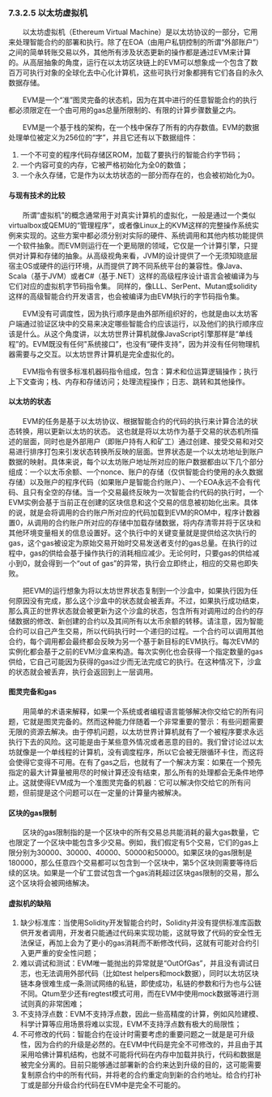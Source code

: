 ### 7.3.2.5 以太坊虚拟机
&emsp;&emsp;以太坊虚拟机（Ethereum Virtual Machine）是以太坊协议的一部分，它用来处理智能合约的部署和执行。除了在EOA（由用户私钥控制的所谓“外部账户”）之间的简单转账交易以外，其他所有涉及状态更新的操作都是通过EVM来计算的。从高层抽象的角度，运行在以太坊区块链上的EVM可以想象成一个包含了数百万可执行对象的全球化去中心化计算机，这些可执行对象都拥有它们各自的永久数据存储。

&emsp;&emsp;EVM是一个“准”图灵完备的状态机，因为在其中进行的任意智能合约的执行都必须限定在一个由可用的gas总量所限制的、有限的计算步骤数量之内。

&emsp;&emsp;EVM是一个基于栈的架构，在一个栈中保存了所有的内存数值。EVM的数据处理单位被定义为256位的“字”，并且它还有以下数据组件：
1. 一个不可变的程序代码存储区ROM，加载了要执行的智能合约字节码；
2. 一个内容可变的内存，它被严格初始化为全0的数值；
3. 一个永久存储，它是作为以太坊状态的一部分而存在的，也会被初始化为0。

#### 与现有技术的比较
&emsp;&emsp;所谓“虚拟机”的概念通常用于对真实计算机的虚拟化，一般是通过一个类似virtualbox或QEMU的“管理程序”，或者像Linux上的KVM这样的完整操作系统实例来实现的。这些方案中都必须分别对实际的硬件、系统调用和其他内核功能提供一个软件抽象。而EVM则运行在一个更局限的领域，它仅是一个计算引擎，只提供对计算和存储的抽象。从高级视角来看，JVM的设计提供了一个无须知晓底层宿主OS或硬件的运行环境，从而提供了跨不同系统平台的兼容性。像Java、Scala（基于JVM）或者C#（基于.NET）这样的高级程序设计语言会被编译为与它们对应的虚拟机字节码指令集。 同样的，像LLL、SerPent、Mutan或solidity这样的高级智能合约开发语言，也会被编译为由EVM执行的字节码指令集。

&emsp;&emsp;EVM没有可调度性，因为执行顺序是由外部所组织好的，也就是由以太坊客户端通过验证区块中的交易来决定哪些智能合约应该运行，以及他们的执行顺序应该是什么。从这个角度讲，以太坊世界计算机就像JavaScript引擎那样是“单线程”的。EVM既没有任何"系统接口”，也没有“硬件支持”，因为并没有任何物理机器需要与之交互。以太坊世界计算机是完全虚拟化的。

&emsp;&emsp;EVM指令有很多标准机器码指令组成，包含：算术和位运算逻辑操作；执行上下文查询；栈、内存和存储访问；处理流程操作；日志、跳转和其他操作。

#### 以太坊的状态
&emsp;&emsp;EVM的任务是基于以太坊协议、根据智能合约的代码的执行来计算合法的状态转换，用以更新以太坊的状态。 这也就是将以太坊作为基于交易的状态机所描述的层面，同时也是外部用户（即账户持有人和矿工）通过创建、接受交易和对交易进行排序打包来引发状态转换所反映的层面。世界状态是一个以太坊地址到账户数据的映射。具体来说，每个以太坊账户地址所对应的账户数据都由以下几个部分组成：一个以太币余额、一个nonce、账户的存储（仅供智能合约使用的永久数据存储）以及账户的程序代码（如果账户是智能合约账户）、一个EOA永远不会有代码、且只有全空的存储。当一个交易最终反映为一次智能合约代码的执行时，一个EVM实例会基于当前正在创建的区块信息和这个交易的信息被初始化出来。具体的说，就是会将调用的合约账户所对应的代码加载到EVM的ROM中，程序计数器置0，从调用的合约账户所对应的存储中加载存储数据，将内存清零并将于区块和其他环境变量相关的信息设置好。这个执行中的关键变量就是提供给这次执行的gas，这个gas被设定为原始交易开始时交易发送者支付的gas总量。在执行的过程中，gas的供给会基于操作执行的消耗相应减少。无论何时，只要gas的供给减小到0，就会得到一个“out of gas”的异常，执行会立即终止，相应的交易也即失败。

&emsp;&emsp;把EVM的运行想象为将以太坊世界状态复制到一个沙盒中，如果执行因为任何原因没有完成，那么这个沙盒中的状态就会被丢弃。不过，如果执行成功结束，那么真正的世界状态就会被更新为这个沙盒的状态，包含所有对调用过的合约的存储数据的修改、新创建的合约以及其间所有以太币余额的转移。请注意，因为智能合约可以自己产生交易，所以代码执行时一个递归的过程。一个合约可以调用其他合约，每个调用都会最终都会反映为另一个基于新目标的EVM执行。每次EVM的实例化都会基于之前的EVM沙盒来构造。每次实例化也会获得一个指定数量的gas供给，它自己可能因为获得的gas过少而无法完成它的执行。在这种情况下，沙盒的状态就会被丢弃，执行会返回到上一层调用。

#### 图灵完备和gas
&emsp;&emsp;用简单的术语来解释，如果一个系统或者编程语言能够解决你交给它的所有问题，它就是图灵完备的。然而这种能力伴随着一个非常重要的警示：有些问题需要无限的资源去解决。由于停机问题，以太坊世界计算机就有了一个被程序要求永远执行下去的风险。这可能是由于某些意外情况或者恶意的目的。我们曾讨论过以太坊就像是一个单线程的计算机，没有调度程序，所以它会被无限循环卡住，而这将会使得它变得不可用。在有了gas之后，也就有了一个解决方案：如果在一个预先指定的最大计算量被用尽的时候计算还没有结束，那么所有的处理都会无条件地停止。这就使得EVM成为一个准图灵完备的机器：它可以解决你交给它的所有问题，但前提是这个问题可以在一定量的计算量内被解决。

#### 区块的gas限制
&emsp;&emsp;区块的gas限制指的是一个区块中的所有交易总共能消耗的最大gas数量，它也限定了一个区块中能包含多少交易。例如，我们假定有5个交易，它们的gas上限分别为30000、30000、40000、50000和50000。如果区块的gas限制是180000，那么任意四个交易都可以包含到一个区块中，第5个区块则需要等待后续的区块。如果是一个矿工尝试包含一个gas消耗超过区块gas限制的交易，那么这个区块将会被网络解决。

#### 虚拟机的缺陷
1. 缺少标准库：当使用Solidity开发智能合约时，Solidity并没有提供标准库函数供开发者调用，开发者只能通过代码来实现功能，这就导致了代码的安全性无法保证，再加上会为了更小的gas消耗而不断修改代码，这就有可能对合约引入更严重的安全性问题；
2. 难以调试和测试：EVM唯一能抛出的异常就是“OutOfGas”，并且没有调试日志，也无法调用外部代码（比如test helpers和mock数据），同时以太坊区块链本身很难生成一条测试网络的私链，即使成功，私链的参数和行为也与公链不同。Qtum至少还有regtest模式可用，而在EVM中使用mock数据等进行测试则真的非常困难；
3. 不支持浮点数：EVM不支持浮点数，因此一些高精度的计算，例如风险建模、科学计算等应用场景将难以实现，EVM不支持浮点数有极大的局限性；
4. 不可修改的代码：智能合约在设计时需要考虑的重要问题之一就是是可升级性，因为合约的升级是必然的。在EVM中代码是完全不可修改的，并且由于其采用哈佛计算机结构，也就不可能将代码在内存中加载并执行，代码和数据是被完全分离的。目前只能够通过部署新的合约来达到升级的目的，这可能需要复制原合约中的所有代码，并将老的合约重定向到新的合约地址。给合约打补丁或是部分升级合约代码在EVM中是完全不可能的。
